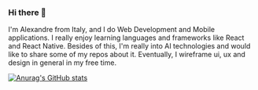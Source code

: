 ### Hi there 👋

<!--
**Alex1721/Alex1721** is a ✨ _special_ ✨ repository because its `README.md` (this file) appears on your GitHub profile.

Here are some ideas to get you started:

- 🔭 I’m currently working on ...
- 🌱 I’m currently learning ...
- 👯 I’m looking to collaborate on ...
- 🤔 I’m looking for help with ...
- 💬 Ask me about ...
- 📫 How to reach me: ...
- 😄 Pronouns: ...
- ⚡ Fun fact: ...
-->

I'm Alexandre from Italy, and I do Web Development and Mobile applications. I really enjoy learning languages and frameworks like React and React Native. Besides of this, I'm really into AI technologies and would like to share some of my repos about it. Eventually, I wireframe ui, ux and design in general in my free time.

[![Anurag's GitHub stats](https://github-readme-stats.vercel.app/api?username=Alex1721)](https://github.com/anuraghazra/github-readme-stats)
